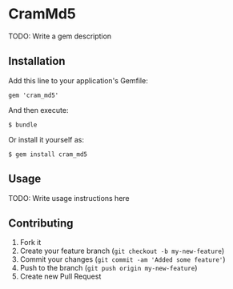 # CramMd5

TODO: Write a gem description

## Installation

Add this line to your application's Gemfile:

    gem 'cram_md5'

And then execute:

    $ bundle

Or install it yourself as:

    $ gem install cram_md5

## Usage

TODO: Write usage instructions here

## Contributing

1. Fork it
2. Create your feature branch (`git checkout -b my-new-feature`)
3. Commit your changes (`git commit -am 'Added some feature'`)
4. Push to the branch (`git push origin my-new-feature`)
5. Create new Pull Request
